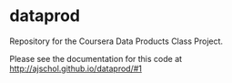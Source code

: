 # dataprod
Repository for the Coursera Data Products Class Project.

Please see the documentation for this code at http://ajschol.github.io/dataprod/#1
